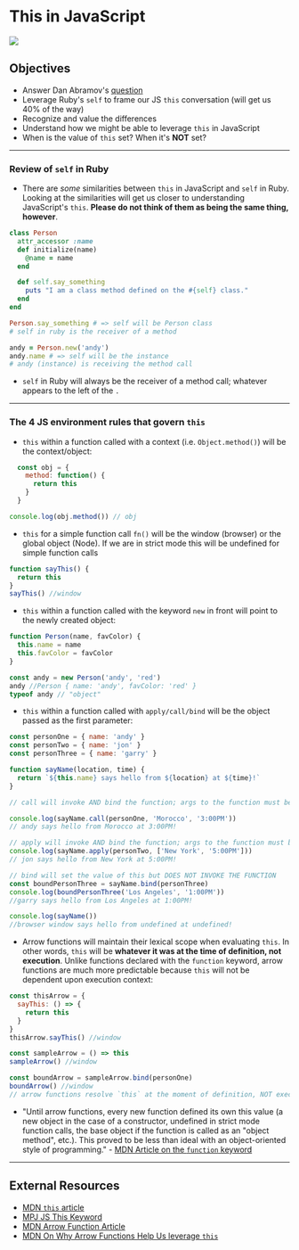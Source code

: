 # This in JavaScript

![](https://media.giphy.com/media/3o7buirYcmV5nSwIRW/giphy.gif)

## Objectives

- Answer Dan Abramov's [question](https://twitter.com/dan_abramov/status/790858537513656320)
- Leverage Ruby's `self` to frame our JS `this` conversation (will get us 40% of the way)
- Recognize and value the differences
- Understand how we might be able to leverage `this` in JavaScript
- When is the value of `this` set? When it's **NOT** set?

---

### Review of `self` in Ruby

- There are _some_ similarities between `this` in JavaScript and `self` in Ruby. Looking at the similarities will get us closer to understanding JavaScript's `this`. **Please do not think of them as being the same thing, however**.

```ruby
class Person
  attr_accessor :name
  def initialize(name)
    @name = name
  end

  def self.say_something
    puts "I am a class method defined on the #{self} class."
  end
end

Person.say_something # => self will be Person class
# self in ruby is the receiver of a method

andy = Person.new('andy')
andy.name # => self will be the instance
# andy (instance) is receiving the method call
```

- `self` in Ruby will always be the receiver of a method call; whatever appears to the left of the `.`

---

### The 4 JS environment rules that govern `this`

-  `this` within a function called with a context (i.e. `Object.method()`) will be the context/object:

```javascript
  const obj = {
    method: function() {
      return this
    }
  }

console.log(obj.method()) // obj
```

-  `this` for a simple function call `fn()` will be the window (browser) or the global object (Node). If we are in strict mode this will be undefined for simple function calls

```javascript
function sayThis() {
  return this
}
sayThis() //window
```

-  `this` within a function called with the keyword `new` in front will point to the newly created object:

```javascript
function Person(name, favColor) {
  this.name = name
  this.favColor = favColor
}

const andy = new Person('andy', 'red')
andy //Person { name: 'andy', favColor: 'red' }
typeof andy // "object"
```

- `this` within a function called with `apply/call/bind` will be the object passed as the first parameter:

```javascript
const personOne = { name: 'andy' }
const personTwo = { name: 'jon' }
const personThree = { name: 'garry' }

function sayName(location, time) {
  return `${this.name} says hello from ${location} at ${time}!`
}

// call will invoke AND bind the function; args to the function must be comma separated

console.log(sayName.call(personOne, 'Morocco', '3:00PM'))
// andy says hello from Morocco at 3:00PM!

// apply will invoke AND bind the function; args to the function must be in an array
console.log(sayName.apply(personTwo, ['New York', '5:00PM']))
// jon says hello from New York at 5:00PM!

// bind will set the value of this but DOES NOT INVOKE THE FUNCTION
const boundPersonThree = sayName.bind(personThree)
console.log(boundPersonThree('Los Angeles', '1:00PM'))
//garry says hello from Los Angeles at 1:00PM!

console.log(sayName())
//browser window says hello from undefined at undefined!
```

- Arrow functions will maintain their lexical scope when evaluating `this`. In other words, `this` will be **whatever it was at the time of definition, not execution**. Unlike functions declared with the `function` keyword, arrow functions are much more predictable because `this` will not be dependent upon execution context:

```javascript
const thisArrow = {
  sayThis: () => {
    return this
  }
}
thisArrow.sayThis() //window

const sampleArrow = () => this
sampleArrow() //window

const boundArrow = sampleArrow.bind(personOne)
boundArrow() //window
// arrow functions resolve `this` at the moment of definition, NOT execution
```

- "Until arrow functions, every new function defined its own this value (a new object in the case of a constructor, undefined in strict mode function calls, the base object if the function is called as an "object method", etc.). This proved to be less than ideal with an object-oriented style of programming." - [MDN Article on the `function` keyword](https://developer.mozilla.org/en-US/docs/Web/JavaScript/Guide/Functions#No_separate_this)

---

## External Resources

- [MDN `this` article](https://developer.mozilla.org/en-US/docs/Web/JavaScript/Reference/Operators/this)
- [MPJ JS This Keyword](https://www.youtube.com/watch?v=GhbhD1HR5vk)
- [MDN Arrow Function Article](https://developer.mozilla.org/en-US/docs/Web/JavaScript/Reference/Functions/Arrow_functions)
- [MDN On Why Arrow Functions Help Us leverage `this`](https://developer.mozilla.org/en-US/docs/Web/JavaScript/Guide/Functions#No_separate_this)
